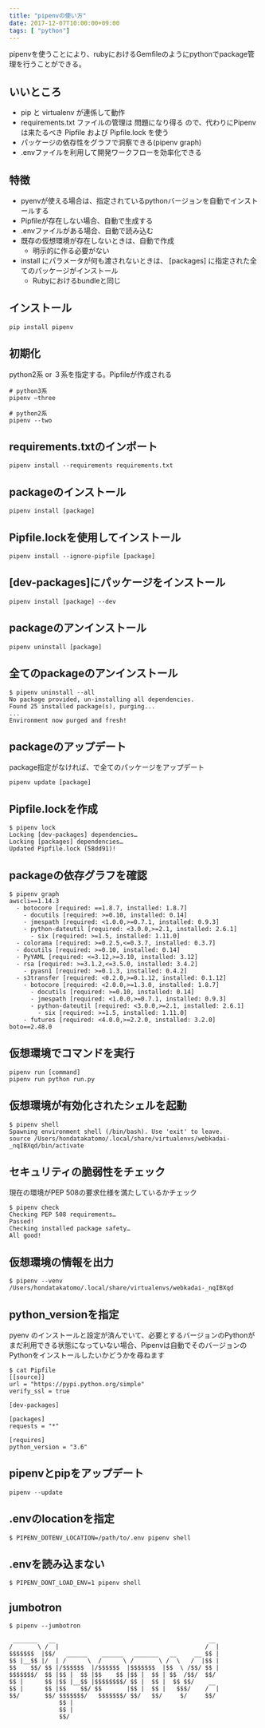 ```yaml
---
title: "pipenvの使い方"
date: 2017-12-07T10:00:00+09:00
tags: [ "python"]
---
```


pipenvを使うことにより、rubyにおけるGemfileのようにpythonでpackage管理を行うことができる。

## いいところ
* pip と virtualenv が連係して動作
* requirements.txt ファイルの管理は 問題になり得る ので、代わりにPipenvは来たるべき Pipfile および Pipfile.lock を使う 
* パッケージの依存性をグラフで洞察できる(pipenv graph)
* .envファイルを利用して開発ワークフローを効率化できる

## 特徴
* pyenvが使える場合は、指定されているpythonバージョンを自動でインストールする
* Pipfileが存在しない場合、自動で生成する
* .envファイルがある場合、自動で読み込む
* 既存の仮想環境が存在しないときは、自動で作成
    * 明示的に作る必要がない
* install にパラメータが何も渡されないときは、 [packages] に指定された全てのパッケージがインストール
    * Rubyにおけるbundleと同じ
    

## インストール
```
pip install pipenv
```

## 初期化
python2系 or ３系を指定する。Pipfileが作成される
```
# python3系
pipenv —three 

# python2系
pipenv --two  
```

## requirements.txtのインポート
```
pipenv install --requirements requirements.txt
```

## packageのインストール
```
pipenv install [package]
```


## Pipfile.lockを使用してインストール
```
pipenv install --ignore-pipfile [package]
```

## [dev-packages]にパッケージをインストール
```
pipenv install [package] --dev
```

## packageのアンインストール
```
pipenv uninstall [package]
```

## 全てのpackageのアンインストール
```
$ pipenv uninstall --all
No package provided, un-installing all dependencies.
Found 25 installed package(s), purging...
...
Environment now purged and fresh!
```

## packageのアップデート
package指定がなければ、で全てのパッケージをアップデート
```
pipenv update [package]
```

## Pipfile.lockを作成
```
$ pipenv lock
Locking [dev-packages] dependencies…
Locking [packages] dependencies…
Updated Pipfile.lock (58dd91)!
```

## packageの依存グラフを確認
```
$ pipenv graph
awscli==1.14.3
  - botocore [required: ==1.8.7, installed: 1.8.7]
    - docutils [required: >=0.10, installed: 0.14]
    - jmespath [required: <1.0.0,>=0.7.1, installed: 0.9.3]
    - python-dateutil [required: <3.0.0,>=2.1, installed: 2.6.1]
      - six [required: >=1.5, installed: 1.11.0]
  - colorama [required: >=0.2.5,<=0.3.7, installed: 0.3.7]
  - docutils [required: >=0.10, installed: 0.14]
  - PyYAML [required: <=3.12,>=3.10, installed: 3.12]
  - rsa [required: >=3.1.2,<=3.5.0, installed: 3.4.2]
    - pyasn1 [required: >=0.1.3, installed: 0.4.2]
  - s3transfer [required: <0.2.0,>=0.1.12, installed: 0.1.12]
    - botocore [required: <2.0.0,>=1.3.0, installed: 1.8.7]
      - docutils [required: >=0.10, installed: 0.14]
      - jmespath [required: <1.0.0,>=0.7.1, installed: 0.9.3]
      - python-dateutil [required: <3.0.0,>=2.1, installed: 2.6.1]
        - six [required: >=1.5, installed: 1.11.0]
    - futures [required: <4.0.0,>=2.2.0, installed: 3.2.0]
boto==2.48.0
```

## 仮想環境でコマンドを実行
```
pipenv run [command]
pipenv run python run.py
```

## 仮想環境が有効化されたシェルを起動
```
$ pipenv shell
Spawning environment shell (/bin/bash). Use 'exit' to leave.
source /Users/hondatakatomo/.local/share/virtualenvs/webkadai-_nqIBXqd/bin/activate
```

## セキュリティの脆弱性をチェック
現在の環境がPEP 508の要求仕様を満たしているかチェック
```
$ pipenv check
Checking PEP 508 requirements…
Passed!
Checking installed package safety…
All good!
```

## 仮想環境の情報を出力
```
$ pipenv --venv
/Users/hondatakatomo/.local/share/virtualenvs/webkadai-_nqIBXqd
```

## python_versionを指定
pyenv のインストールと設定が済んでいて、必要とするバージョンのPythonがまだ利用できる状態になっていない場合、Pipenvは自動でそのバージョンのPythonをインストールしたいかどうかを尋ねます
```
$ cat Pipfile
[[source]]
url = "https://pypi.python.org/simple"
verify_ssl = true

[dev-packages]

[packages]
requests = "*"

[requires]
python_version = "3.6"
```

## pipenvとpipをアップデート
```
pipenv --update
```

## .envのlocationを指定
```
$ PIPENV_DOTENV_LOCATION=/path/to/.env pipenv shell
```

## .envを読み込まない
```
$ PIPENV_DONT_LOAD_ENV=1 pipenv shell
```

## jumbotron
```
$ pipenv --jumbotron

 _______   __                                           __
/       \ /  |                                         /  |
$$$$$$$  |$$/   ______    ______   _______   __     __ $$ |
$$ |__$$ |/  | /      \  /      \ /       \ /  \   /  |$$ |
$$    $$/ $$ |/$$$$$$  |/$$$$$$  |$$$$$$$  |$$  \ /$$/ $$ |
$$$$$$$/  $$ |$$ |  $$ |$$    $$ |$$ |  $$ | $$  /$$/  $$/
$$ |      $$ |$$ |__$$ |$$$$$$$$/ $$ |  $$ |  $$ $$/    __
$$ |      $$ |$$    $$/ $$       |$$ |  $$ |   $$$/    /  |
$$/       $$/ $$$$$$$/   $$$$$$$/ $$/   $$/     $/     $$/
              $$ |
              $$ |
              $$/
```
